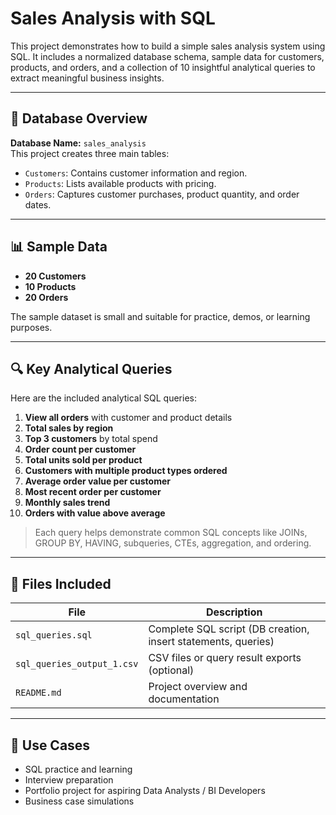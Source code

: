 # Sales Analysis with SQL

This project demonstrates how to build a simple sales analysis system using SQL. It includes a normalized database schema, sample data for customers, products, and orders, and a collection of 10 insightful analytical queries to extract meaningful business insights.

---

## 📂 Database Overview

**Database Name:** `sales_analysis`  
This project creates three main tables:
- `Customers`: Contains customer information and region.
- `Products`: Lists available products with pricing.
- `Orders`: Captures customer purchases, product quantity, and order dates.

---

## 📊 Sample Data

- **20 Customers**
- **10 Products**
- **20 Orders**

The sample dataset is small and suitable for practice, demos, or learning purposes.

---

## 🔍 Key Analytical Queries

Here are the included analytical SQL queries:

1. **View all orders** with customer and product details  
2. **Total sales by region**  
3. **Top 3 customers** by total spend  
4. **Order count per customer**  
5. **Total units sold per product**  
6. **Customers with multiple product types ordered**  
7. **Average order value per customer**  
8. **Most recent order per customer**  
9. **Monthly sales trend**  
10. **Orders with value above average**

> Each query helps demonstrate common SQL concepts like JOINs, GROUP BY, HAVING, subqueries, CTEs, aggregation, and ordering.

---

## 📁 Files Included

| File | Description |
|------|-------------|
| `sql_queries.sql` | Complete SQL script (DB creation, insert statements, queries) |
| `sql_queries_output_1.csv` | CSV files or query result exports (optional) |
| `README.md` | Project overview and documentation |

---

## 📌 Use Cases

- SQL practice and learning
- Interview preparation
- Portfolio project for aspiring Data Analysts / BI Developers
- Business case simulations

